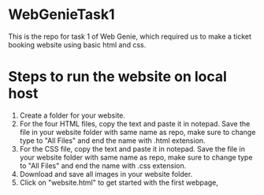 # WebGenieTask1
This is the repo for task 1 of Web Genie, which required us to make a ticket booking website using basic html and css.

# Steps to run the website on local host
1. Create a folder for your website.
2. For the four HTML files, copy the text and paste it in notepad. Save the file in your website folder with same name as repo, make sure to change type to "All Files" and end the name with .html extension.
3. For the CSS file, copy the text and paste it in notepad. Save the file in your website folder with same name as repo, make sure to change type to "All Files" and end the name with .css extension.
4. Download and save all images in your website folder.
5. Click on "website.html" to get started with the first webpage,
